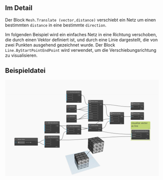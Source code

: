## Im Detail
Der Block `Mesh.Translate (vector,distance)` verschiebt ein Netz um einen bestimmten `distance` in eine bestimmte `direction`.

Im folgenden Beispiel wird ein einfaches Netz in eine Richtung verschoben, die durch einen Vektor definiert ist, und durch eine Linie dargestellt, die von zwei Punkten ausgehend gezeichnet wurde. Der Block `Line.ByStartPointEndPoint` wird verwendet, um die Verschiebungsrichtung zu visualisieren.

## Beispieldatei

![Example](./Autodesk.DesignScript.Geometry.Mesh.Translate(mesh.vector.distance)_img.jpg)
